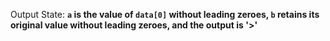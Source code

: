 Output State: **`a` is the value of `data[0]` without leading zeroes, `b` retains its original value without leading zeroes, and the output is '>'**